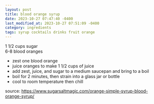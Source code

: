 ```yaml
---
layout: post
title: blood orange syrup
date: 2023-10-27 07:47:40 -0400
last_modified_at: 2023-10-27 07:51:09 -0400
category: ingredients
tags: syrup cocktails drinks fruit orange
---
```


1 1/2 cups sugar  
6-8 blood oranges  
* zest one blood orange
* juice oranges to make 1 1/2 cups of juice
* add zest, juice, and sugar to a medium saucepan and bring to a boil
* boil for 2 minutes, then strain into a glass jar or bottle
* cool to room temperature then chill

source: <https://www.sugarsaltmagic.com/orange-simple-syrup-blood-orange-syrup/>
